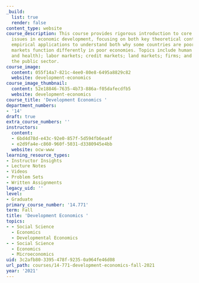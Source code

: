 ```yaml
---
_build:
  list: true
  render: false
content_type: website
course_description: This course provides rigorous introduction to core microeconomic
  issues in economic development, focusing on both key theoretical contributions and
  empirical applications to understand both why some countries are poor and on how
  markets function differently in poor economies. Topics include human capital (education
  and health); labor markets; credit markets; land markets; firms; and the role of
  the public sector.
course_image:
  content: 055f14a7-821c-4ee0-80e8-6495a8829c82
  website: development-economics
course_image_thumbnail:
  content: 52e18846-7635-4b73-886a-f05dafecdfb5
  website: development-economics
course_title: 'Development Economics '
department_numbers:
- '14'
draft: true
extra_course_numbers: ''
instructors:
  content:
  - 6bd4d78d-e43c-92e0-857f-5d594fb6ea4f
  - e2d9fa4e-c860-960f-5031-d3380945e4bb
  website: ocw-www
learning_resource_types:
- Instructor Insights
- Lecture Notes
- Videos
- Problem Sets
- Written Assignments
legacy_uid: ''
level:
- Graduate
primary_course_number: '14.771'
term: Fall
title: 'Development Economics '
topics:
- - Social Science
  - Economics
  - Developmental Economics
- - Social Science
  - Economics
  - Microeconomics
uid: 3c2afb80-3395-478f-9235-0a964fe46d08
url_path: courses/14-771-development-economics-fall-2021
year: '2021'
---
```

